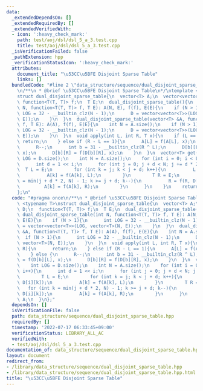 ```yaml
---
data:
  _extendedDependsOn: []
  _extendedRequiredBy: []
  _extendedVerifiedWith:
  - icon: ':heavy_check_mark:'
    path: test/aoj/dsl/dsl_5_a_3.test.cpp
    title: test/aoj/dsl/dsl_5_a_3.test.cpp
  _isVerificationFailed: false
  _pathExtension: hpp
  _verificationStatusIcon: ':heavy_check_mark:'
  attributes:
    document_title: "\u53CC\u5BFE Disjoint Sparse Table"
    links: []
  bundledCode: "#line 2 \"data_structure/sequence/dual_disjoint_sparse_table.hpp\"\
    \n/**\n * @brief \u53CC\u5BFE Disjoint Sparse Table\n*/\ntemplate <typename T>\n\
    struct dual_disjoint_sparse_table{\n  vector<T> A;\n  vector<vector<T>> D;\n \
    \ function<T(T, T)> f;\n  T E;\n  dual_disjoint_sparse_table(){\n  }\n  dual_disjoint_sparse_table(int\
    \ N, function<T(T, T)> f, T E): A(N, E), f(f), E(E){\n    if (N > 1){\n      int\
    \ LOG = 32 - __builtin_clz(N - 1);\n      D = vector<vector<T>>(LOG, vector<T>(N,\
    \ E));\n    }\n  }\n  dual_disjoint_sparse_table(vector<T> &A, function<T(T, T)>\
    \ f, T E): A(A), f(f), E(E){\n    int N = A.size();\n    if (N > 1){\n      int\
    \ LOG = 32 - __builtin_clz(N - 1);\n      D = vector<vector<T>>(LOG, vector<T>(N,\
    \ E));\n    }\n  }\n  void apply(int L, int R, T x){\n    if (L == R){\n     \
    \ return;\n    } else if (R - L == 1){\n      A[L] = f(A[L], x);\n    } else {\n\
    \      R--;\n      int b = 31 - __builtin_clz(R ^ L);\n      D[b][L] = f(D[b][L],\
    \ x);\n      D[b][R] = f(D[b][R], x);\n    }\n  }\n  vector<T> get(){\n    int\
    \ LOG = D.size();\n    int N = A.size();\n    for (int i = 0; i < LOG; i++){\n\
    \      int d = 1 << i;\n      for (int j = 0; j + d < N; j += d * 2){\n      \
    \  T L = E;\n        for (int k = j; k < j + d; k++){\n          L = f(L, D[i][k]);\n\
    \          A[k] = f(A[k], L);\n        }\n        T R = E;\n        for (int k\
    \ = min(j + d * 2, N) - 1; k >= j + d; k--){\n          R = f(R, D[i][k]);\n \
    \         A[k] = f(A[k], R);\n        }\n      }\n    }\n    return A;\n  }\n\
    };\n"
  code: "#pragma once\n/**\n * @brief \u53CC\u5BFE Disjoint Sparse Table\n*/\ntemplate\
    \ <typename T>\nstruct dual_disjoint_sparse_table{\n  vector<T> A;\n  vector<vector<T>>\
    \ D;\n  function<T(T, T)> f;\n  T E;\n  dual_disjoint_sparse_table(){\n  }\n \
    \ dual_disjoint_sparse_table(int N, function<T(T, T)> f, T E): A(N, E), f(f),\
    \ E(E){\n    if (N > 1){\n      int LOG = 32 - __builtin_clz(N - 1);\n      D\
    \ = vector<vector<T>>(LOG, vector<T>(N, E));\n    }\n  }\n  dual_disjoint_sparse_table(vector<T>\
    \ &A, function<T(T, T)> f, T E): A(A), f(f), E(E){\n    int N = A.size();\n  \
    \  if (N > 1){\n      int LOG = 32 - __builtin_clz(N - 1);\n      D = vector<vector<T>>(LOG,\
    \ vector<T>(N, E));\n    }\n  }\n  void apply(int L, int R, T x){\n    if (L ==\
    \ R){\n      return;\n    } else if (R - L == 1){\n      A[L] = f(A[L], x);\n\
    \    } else {\n      R--;\n      int b = 31 - __builtin_clz(R ^ L);\n      D[b][L]\
    \ = f(D[b][L], x);\n      D[b][R] = f(D[b][R], x);\n    }\n  }\n  vector<T> get(){\n\
    \    int LOG = D.size();\n    int N = A.size();\n    for (int i = 0; i < LOG;\
    \ i++){\n      int d = 1 << i;\n      for (int j = 0; j + d < N; j += d * 2){\n\
    \        T L = E;\n        for (int k = j; k < j + d; k++){\n          L = f(L,\
    \ D[i][k]);\n          A[k] = f(A[k], L);\n        }\n        T R = E;\n     \
    \   for (int k = min(j + d * 2, N) - 1; k >= j + d; k--){\n          R = f(R,\
    \ D[i][k]);\n          A[k] = f(A[k], R);\n        }\n      }\n    }\n    return\
    \ A;\n  }\n};"
  dependsOn: []
  isVerificationFile: false
  path: data_structure/sequence/dual_disjoint_sparse_table.hpp
  requiredBy: []
  timestamp: '2022-07-17 06:33:45+09:00'
  verificationStatus: LIBRARY_ALL_AC
  verifiedWith:
  - test/aoj/dsl/dsl_5_a_3.test.cpp
documentation_of: data_structure/sequence/dual_disjoint_sparse_table.hpp
layout: document
redirect_from:
- /library/data_structure/sequence/dual_disjoint_sparse_table.hpp
- /library/data_structure/sequence/dual_disjoint_sparse_table.hpp.html
title: "\u53CC\u5BFE Disjoint Sparse Table"
---
```


